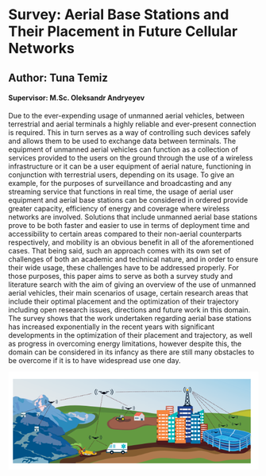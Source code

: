 # Survey: Aerial Base Stations and Their Placement in Future Cellular Networks

## Author: Tuna Temiz
#### Supervisor: M.Sc. Oleksandr Andryeyev

Due to the ever-expending usage of unmanned aerial vehicles, between terrestrial and aerial terminals a
highly reliable and ever-present connection is required. This in turn serves as a way of controlling such devices safely and allows them to be used to exchange data between terminals. The equipment of unmanned aerial vehicles can function as a collection of services provided to the users on the ground through the use of a wireless infrastructure or it can be a user equipment of aerial nature, functioning in conjunction with terrestrial users, depending on its usage. To give an example, for the purposes of surveillance and broadcasting and any streaming service that functions in real time, the usage of aerial user equipment and aerial base stations can be considered in ordered provide greater capacity, efficiency of energy and coverage where wireless networks are involved. Solutions that include unmanned aerial base stations prove to be both faster and easier to use in terms of deployment time and accessibility to certain areas compared to their non-aerial counterparts respectively, and mobility is an obvious benefit in all of the aforementioned cases. That being said, such an approach comes with its own set of challenges of both an academic and technical nature, and in order to ensure their wide usage, these challenges have to be addressed properly. For those purposes, this paper aims to serve as both a survey study and literature search with the aim of giving an overview of the use of unmanned aerial vehicles, their main scenarios of usage, certain research areas that include their optimal placement and the optimization of their trajectory including open research issues, directions and future work in this domain. The survey shows that the work undertaken regarding aerial base stations has increased exponentially in the recent years with significant developments in the optimization of their placement and trajectory, as well as progress in overcoming energy limitations, however despite this, the domain can be considered in its infancy as there are still many obstacles to be overcome if it is to have widespread use one day. 

![abscenario](docs/abscenario.png)
